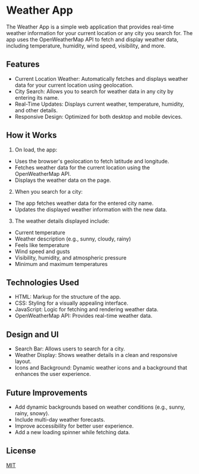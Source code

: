 
# Weather App

The Weather App is a simple web application that provides real-time weather information for your current location or any city you search for. The app uses the OpenWeatherMap API to fetch and display weather data, including temperature, humidity, wind speed, visibility, and more.


## Features

- Current Location Weather: Automatically fetches and displays weather data for your current location using geolocation.
- City Search: Allows you to search for weather data in any city by entering its name.
- Real-Time Updates: Displays current weather, temperature, humidity, and other details.
- Responsive Design: Optimized for both desktop and mobile devices.


## How it Works

1. On load, the app:
- Uses the browser's geolocation to fetch latitude and longitude.
- Fetches weather data for the current location using the OpenWeatherMap API.
- Displays the weather data on the page.
2. When you search for a city:
- The app fetches weather data for the entered city name.
- Updates the displayed weather information with the new data.
3. The weather details displayed include:
- Current temperature
- Weather description (e.g., sunny, cloudy, rainy)
- Feels like temperature
- Wind speed and gusts
- Visibility, humidity, and atmospheric pressure
- Minimum and maximum temperatures
## Technologies Used

- HTML: Markup for the structure of the app.
- CSS: Styling for a visually appealing interface.
- JavaScript: Logic for fetching and rendering weather data.
- OpenWeatherMap API: Provides real-time weather data.
## Design and UI

- Search Bar: Allows users to search for a city.
- Weather Display: Shows weather details in a clean and responsive layout.
- Icons and Background: Dynamic weather icons and a background that enhances the user experience.
## Future Improvements

- Add dynamic backgrounds based on weather conditions (e.g., sunny, rainy, snowy).
- Include multi-day weather forecasts.
- Improve accessibility for better user experience.
- Add a new loading spinner while fetching data.
## License

[MIT](https://choosealicense.com/licenses/mit/)

